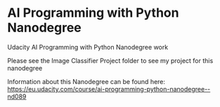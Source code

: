 # AI Programming with Python Nanodegree
Udacity AI Programming with Python Nanodegree work

Please see the Image Classifier Project folder to see my project for this nanodegree

Information about this Nanodegree can be found here:
https://eu.udacity.com/course/ai-programming-python-nanodegree--nd089
